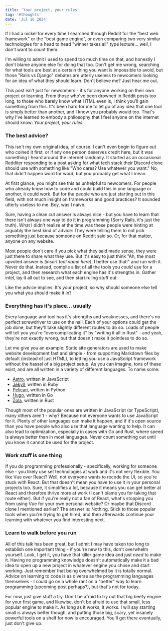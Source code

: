 ```yaml
---
title: 'Your project, your rules'
tag: '#thoughts'
date: 'Jul 16 2024'
---
```


If I had a nickel for every time I searched through Reddit for the "best web framework" or the "best game engine", or even comparing two very similar technologies for a head to head "winner takes all" type lecture... well, I don't want to count them.

I'm willing to admit I used to spend too much time on that, and honestly I don't blame anyone else for doing that too. Don't get me wrong, searching for what tools are best at a certain thing you want is impossible to avoid, but those "Rails vs Django" debates are utterly useless to newcomers looking for an idea of what they should learn. Don't believe me? Just hear me out.

This post isn't just for newcomers - it's for anyone working on their own project or learning. From those who've been drowned in Reddit posts too long, to those who barely know what HTML even is, I think you'll gain something from this. It's been hard for me to let go of any idea that one tool is simply better than another, and I know you probably would too. That's why I've learned to embody a philosophy that I feel anyone on the internet should know: _Your project, your rules._

### The best advice?

This isn't my own original idea, of course. I can't even begin to figure out who coined it first, or if any one person deserves credit here, but it was something I heard around the internet randomly. It started as an occasional Redditer responding to a post asking for what tech stack their Discord clone should use with something like "Who cares? Use whatever you want." No, that didn't happen word for word, but you probably get what I mean.

At first glance, you might see this as unhelpful to newcomers. For people who already know how to code and could build this in one language or another, it could work. But for the people who are just starting out in this field, with not much insight on frameworks and good practices? It sounded utterly useless to me. Boy, was I naive.

Sure, having a clean cut answer is always nice - but you have to learn that there isn't always one way to do it in programming (Sorry Rails, it's just the truth). What I didn't realize at the time was these people were hinting at arguably the best kind of advice: They were telling them to not pick something just because someone on Reddit said so. Or, for that matter, anyone on any website.

Most people don't care if you pick what they said made sense, they were just there to share what they use. But it's easy to just think "Ah, the most upvoted answer is _(insert tool name here)_, I better use that!" and run with it. Never do that. Instead, compile a list of all the tools you _could_ use for a project, and then research what each engine has it's strengths in. Gather intel, lay it all out to see, and then start ruling stuff out.

Like the advice implies: It's _your_ project, so why should someone else tell you what you should make it in?

### Everything has it's place... usually

Every language and tool has it's strengths and weaknesses, and there's no perfect screwdriver to use on the nail. Each of your options could get the job done, but they'll take slightly different routes to do so. Loads of people will tell you you're "overcomplicating it" by "writing it all in Rust" - and yeah, they're not exactly wrong, but that doesn't make it pointless to do so.

Let me give you an example: Static site generators are used to make website development fast and simple - from supporting Markdown files by default (instead of just HTML), to letting you use a JavaScript framework without the hassel of a big project setup. As you can imagine, tons of these exist, and are all written in a variety of different languages. To name some:

- [Astro](https://astro.build), written in JavaScript
- [Jekyll](https://jekyllrb.com), written in Ruby
- [Pelican](https://getpelican.com), written in Python
- [Hugo](https://gohugo.io), written in Go
- [Zola](https://www.getzola.org), written in Rust

Though most of the popular ones are written in JavaScript (or TypeScript), many others aren't - why? Because not everyone wants to use JavaScript for it. Plenty of other languages can make it happen, and if it's open source than you have people who also use that language wanting to help. It can also lead to optimization, especially in cases with Go and Rust, where speed is always better than in most languages. Never count something out until you know it cannot be used for the project.

### Work stuff is one thing

If you do programming professionally - specifically, working for someone else - you likely use set technologies at work and it's not very flexible. You like Vue over React? Well, not everyone wants to recode the UI, so you're stuck with React. But that doesn't mean you have to use it in your personal projects too. Sure, it simplifies a lot, because it means you can get better at React and therefore thrive more at work (I can't blame you for taking that route either). But if you're really not a fan of React, what's stopping you from using Vue for your own personal website? Or maybe that Discord clone I mentioned earlier? The answer is: Nothing. Stick to those popular tools when you're trying to get hired, and then afterwards continue your learning with whatever you find interesting next.

### Learn to walk before you run

All of this talk has been great, but I admit I may have taken too long to establish one important thing - if you're new to this, don't overwhelm yourself. Look, I get it, you have that killer game idea and just _need_ to make it. Having no programming knowledge doesn't automatically make it a bad idea to open up a new project in whatever engine you chose and start working. Just remember that being overwhelmed by it is totally normal. Advice on learning to code is as diverse as the programming languages themselves - I could go on a whole rant on a "better" way to learn programming (upcoming post perhaps?), but that's not for today.

For now, just give stuff a try. Don't be afraid to try out that big beefy engine for your first game, and likewise, don't be afraid to use that small, less popular engine to make it. As long as it works, it works. I will say starting small is always better though, and putting those big, scary, yet insanely powerful tools on a shelf for now is encouraged. You'll get there eventually, just don't give up.
